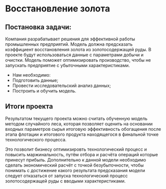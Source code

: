 # Восстановление золота
## Постановка задачи:
Компания разрабатывает решения для эффективной работы промышленных предприятий.
Модель должна предсказать коэффициент восстановления золота из золотосодержащей руды. В проекте будут использоваться данные с параметрами добычи и очистки.
Модель поможет оптимизировать производство, чтобы не запускать предприятие с убыточными характеристиками.
- Нам необходимо:
- Подготовить данные; 
- Провести исследовательский анализ данных; 
- Построить и обучить модель.
## Итоги проекта

Результатом текущего проекта можно считать обученную модель методом случайного леса, которая позволяет оценить на основании входных параметров сырья итоговую эффективность обогащения после этапа флотации и итогового продукта находящегося в финальной точке технологического процесса.

Это позволит бизнесу оптимизировть технологический процесс и повысить маржинальность, путём отбора и расчёта операций которые принесут прибыль. Дополнительно к данной модели необходимо сделать экономический расчёт с точкой безубыточности, чтобы понимать с достижение какого результата предсказания модели следует отказаться от запуска технологический процесс золотосодержащей руды с вводыми характеристиками.
